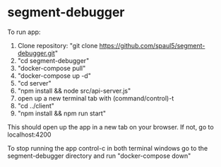 # segment-debugger

To run app:

1. Clone repository: "git clone https://github.com/spaul5/segment-debugger.git"
2. "cd segment-debugger"
3. "docker-compose pull"
4. "docker-compose up -d"
5. "cd server"
5. "npm install && node src/api-server.js"
6. open up a new terminal tab with (command/control)-t
7. "cd ../client"
8. "npm install && npm run start"

This should open up the app in a new tab on your browser.
If not, go to localhost:4200

To stop running the app
control-c in both terminal windows
go to the segment-debugger directory and run "docker-compose down"
